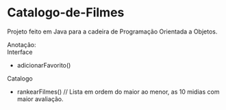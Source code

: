 # Catalogo-de-Filmes
Projeto feito em Java para a cadeira de Programação Orientada a Objetos.

Anotação:
<br>
Interface
- adicionarFavorito()

Catalogo
- rankearFilmes() // Lista em ordem do maior ao menor, as 10 midias com maior avaliação.

